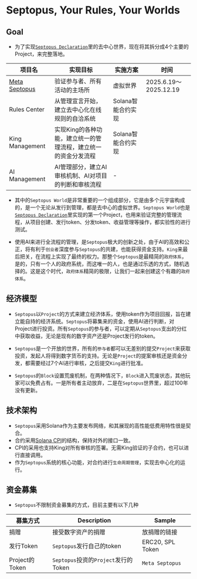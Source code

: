 # Septopus, Your Rules, Your Worlds

## Goal

* 为了实现[`Septopus Declaration`](/declaration)里的去中心世界，现在将其拆分成4个主要的Project，来完整落地。

|项目名 | 实现目标 | 实施方案 | 时间 |
|--- | --- | --- | --- |
| [Meta Septopus](/docs/world/overview) | 验证参与者、所有活动的主场所 | 虚拟世界 | 2025.6.19～2025.12.19 |
| Rules Center | 从管理宣言开始，建立去中心化在线规则的自洽系统 | Solana智能合约实现 |  |
| King Management | 实现King的各种功能，建立统一的管理流程，建立统一的资金分发流程 | Solana智能合约实现 |  |
| AI Management | AI管理部分，建立AI审核机制、AI对项目的判断和审核流程 | - |  |

* 其中的`Septopus World`是非常重要的一个组成部分，它是由多个元宇宙构成的，是一个无论从发行到管理，都是去中心的虚拟世界。`Septopus World`也是[`Septopus Declaration`](https://septopus.xyz/declaration)里实现的第一个Project，也用来验证完整的管理流程，从项目创建、发行token、分发token、收益管理等操作，都实验性的进行测试。
  
* 使用AI来进行全流程的管理，是`Septopus`极大的创新之处，由于AI的高效和公正，将有利于`创业者`深度参与`Septopus`的共建，也能获得资金支持。`King`来最后把关，在流程上实现了最终的权力。那整个`Septopus`是最精简的`政府体系`，是的，只有一个人的政府系统，而这唯一的人，也是通过乐透的方式，随机选择的。这是这个时代，`政府体系`精简的极限，让我们一起来创建这个有趣的`政府体系`。

## 经济模型

* `Septopus`以`Project`的方式来建立经济体系，使用token作为项目回报，旨在建立能自持的经济系统。`Septopus`将募集来的资金，使用AI进行判断，对Project进行投资。所有`Septopus`的参与者，可以定期从`Septopus`支出的分红中获取收益，无论是现有的数字资产还是Project发行的token。
  
* `Septopus`是一个开放的世界，所有的`参与者`都可以无差别的提交`Project`来获取投资，发起人将得到数字货币的支持。无论是`Project`的提案审核还是资金分发，都需要经过7个AI进行审核，之后提交`King`进行批准。

* `Septopus`的`Block`设置荒废机制，在两种情况下，`Block`进入荒废状态，其他玩家可以免费占有。一是所有者主动放弃，二是在`Septopus`世界里，超过100年没有更新。

## 技术架构

* `Septopus`采用Solana作为主要发布网络，和其展现的高性能低费用特性很是契合。
* 合约采用[Solana CPI](https://solana.com/docs/core/cpi)的结构，保持对外的接口一致。
* CPI的采用也支持King对所有审核的签署。无需King验证的子合约，也可以进行直接调用。
* 作为`Septopus`系统的核心功能，对合约进行`生命周期管理`，实现去中心化的运行。
  
## 资金募集

* `Septopus`不限制资金募集的方式，目前主要有以下几种

|募集方式 | Description | Sample |
|--- | --- | --- |
| 捐赠 | 接受数字资产的捐赠 | 放捐赠的链接 |
| 发行Token | `Septopus`发行自己的token | ERC20, SPL Token |
| Project的Token | `Septopus`投资的`Project`发行的Token | `Meta Septopus` |